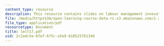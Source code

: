 ```yaml
---
content_type: resource
description: This resource contains slides on labour management innovations.
file: /media/https%3A/open-learning-course-data-rc.s3.amazonaws.com/1-259j-transit-management-fall-2006/2c2a4c5e07ef675ca5e961052576134d_lect17.pdf
file_type: application/pdf
resourcetype: Document
title: lect17.pdf
uid: 2c2a4c5e-07ef-675c-a5e9-61052576134d
---
```

